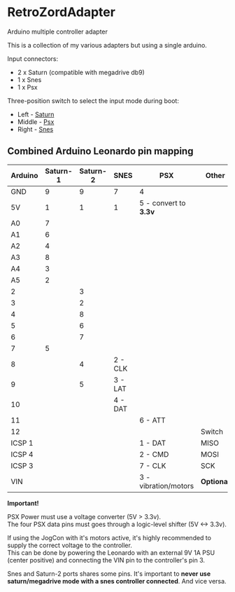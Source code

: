 # RetroZordAdapter
Arduino multiple controller adapter

This is a collection of my various adapters but using a single arduino.

Input connectors:

- 2 x Saturn (compatible with megadrive db9)
- 1 x Snes
- 1 x Psx

Three-position switch to select the input mode during boot:
- Left - [Saturn](../Saturn/)
- Middle - [Psx](../PlayStation/)
- Right - [Snes](../SNES/)


## Combined Arduino Leonardo pin mapping

| Arduino     | Saturn-1 | Saturn-2 | SNES    | PSX                     | Other        |
|-------------|----------|----------|---------|-------------------------|--------------|
| GND         | 9        | 9        | 7       | 4                       |              |
| 5V          | 1        | 1        | 1       | 5 - convert to **3.3v** |              |
| A0          | 7        |          |         |                         |              |
| A1          | 6        |          |         |                         |              |
| A2          | 4        |          |         |                         |              |
| A3          | 8        |          |         |                         |              |
| A4          | 3        |          |         |                         |              |
| A5          | 2        |          |         |                         |              |
| 2           |          | 3        |         |                         |              |
| 3           |          | 2        |         |                         |              |
| 4           |          | 8        |         |                         |              |
| 5           |          | 6        |         |                         |              |
| 6           |          | 7        |         |                         |              |
| 7           | 5        |          |         |                         |              |
| 8           |          | 4        | 2 - CLK |                         |              |
| 9           |          | 5        | 3 - LAT |                         |              |
| 10          |          |          | 4 - DAT |                         |              |
| 11          |          |          |         | 6 - ATT                 |              |
| 12          |          |          |         |                         | Switch       |
| ICSP 1      |          |          |         | 1 - DAT                 | MISO         |
| ICSP 4      |          |          |         | 2 - CMD                 | MOSI         |
| ICSP 3      |          |          |         | 7 - CLK                 | SCK          |
| VIN         |          |          |         | 3 - vibration/motors    | **Optional** |

**Important!**

PSX Power must use a voltage converter (5V > 3.3v). <br/>
The four PSX data pins must goes through a logic-level shifter (5V <-> 3.3v).

If using the JogCon with it's motors active, it's highly recommended to supply the correct voltage to the controller.<br/>
This can be done by powering the Leonardo with an external 9V 1A PSU (center positive) and connecting the VIN pin to the controller's pin 3.

Snes and Saturn-2 ports shares some pins. It's important to **never use saturn/megadrive mode with a snes controller connected**. And vice versa.
